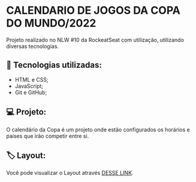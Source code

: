 # CALENDARIO DE JOGOS DA COPA DO MUNDO/2022

Projeto realizado no NLW #10 da RockeatSeat com utilização, utilizando diversas tecnologias.

## :rocket: Tecnologias utilizadas:
- HTML e CSS;
- JavaScript;
- Git e GitHub;

## :computer: Projeto:

O calendário da Copa é um projeto onde estão configurados os horários e países que irão competir entre si.

## 🏷️ Layout:

Você pode visualizar o Layout através [DESSE LINK](). 
